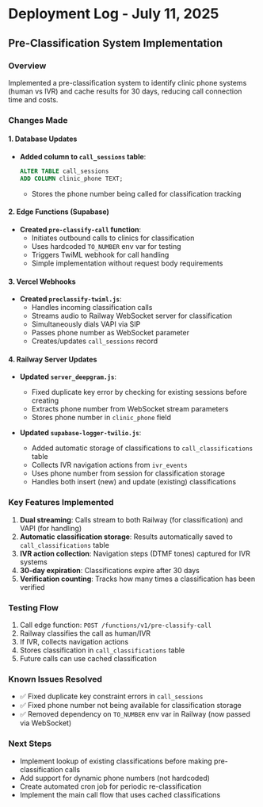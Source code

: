 # Deployment Log - July 11, 2025

## Pre-Classification System Implementation

### Overview
Implemented a pre-classification system to identify clinic phone systems (human vs IVR) and cache results for 30 days, reducing call connection time and costs.

### Changes Made

#### 1. Database Updates
- **Added column to `call_sessions` table**:
  ```sql
  ALTER TABLE call_sessions 
  ADD COLUMN clinic_phone TEXT;
  ```
  - Stores the phone number being called for classification tracking

#### 2. Edge Functions (Supabase)
- **Created `pre-classify-call` function**:
  - Initiates outbound calls to clinics for classification
  - Uses hardcoded `TO_NUMBER` env var for testing
  - Triggers TwiML webhook for call handling
  - Simple implementation without request body requirements

#### 3. Vercel Webhooks
- **Created `preclassify-twiml.js`**:
  - Handles incoming classification calls
  - Streams audio to Railway WebSocket server for classification
  - Simultaneously dials VAPI via SIP
  - Passes phone number as WebSocket parameter
  - Creates/updates `call_sessions` record

#### 4. Railway Server Updates
- **Updated `server_deepgram.js`**:
  - Fixed duplicate key error by checking for existing sessions before creating
  - Extracts phone number from WebSocket stream parameters
  - Stores phone number in `clinic_phone` field
  
- **Updated `supabase-logger-twilio.js`**:
  - Added automatic storage of classifications to `call_classifications` table
  - Collects IVR navigation actions from `ivr_events`
  - Uses phone number from session for classification storage
  - Handles both insert (new) and update (existing) classifications

### Key Features Implemented
1. **Dual streaming**: Calls stream to both Railway (for classification) and VAPI (for handling)
2. **Automatic classification storage**: Results automatically saved to `call_classifications` table
3. **IVR action collection**: Navigation steps (DTMF tones) captured for IVR systems
4. **30-day expiration**: Classifications expire after 30 days
5. **Verification counting**: Tracks how many times a classification has been verified

### Testing Flow
1. Call edge function: `POST /functions/v1/pre-classify-call`
2. Railway classifies the call as human/IVR
3. If IVR, collects navigation actions
4. Stores classification in `call_classifications` table
5. Future calls can use cached classification

### Known Issues Resolved
- ✅ Fixed duplicate key constraint errors in `call_sessions`
- ✅ Fixed phone number not being available for classification storage
- ✅ Removed dependency on `TO_NUMBER` env var in Railway (now passed via WebSocket)

### Next Steps
- Implement lookup of existing classifications before making pre-classification calls
- Add support for dynamic phone numbers (not hardcoded)
- Create automated cron job for periodic re-classification
- Implement the main call flow that uses cached classifications
